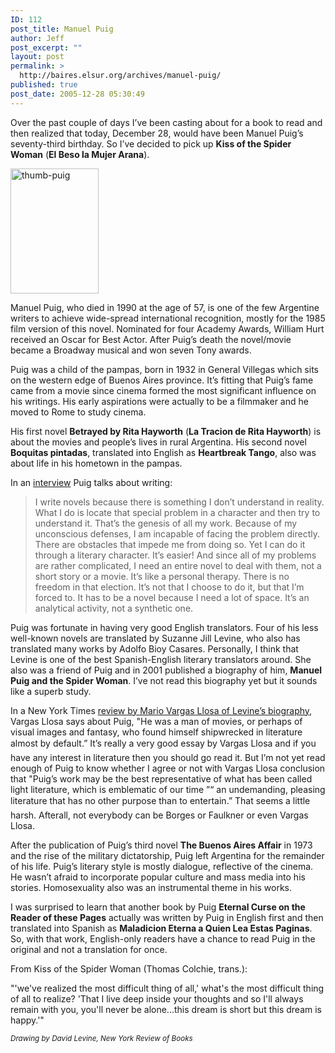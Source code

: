 ```yaml
---
ID: 112
post_title: Manuel Puig
author: Jeff
post_excerpt: ""
layout: post
permalink: >
  http://baires.elsur.org/archives/manuel-puig/
published: true
post_date: 2005-12-28 05:30:49
---
```

Over the past couple of days I&#8217;ve been casting about for a book to read and then realized that today, December 28, would have been Manuel Puig&#8217;s seventy-third birthday. So I&#8217;ve decided to pick up <b>Kiss of the Spider Woman</b> (<b>El Beso la Mujer Arana</b>). 

<img src="http://baires.elsur.org/wp-content/uploads/2005/12/thumb-puig.gif" alt="thumb-puig" width="141" height="200" class="alignnone size-full wp-image-1715" />

Manuel Puig, who died in 1990 at the age of 57, is one of the few Argentine writers to achieve wide-spread international recognition, mostly for the 1985 film version of this novel. Nominated for four Academy Awards, William Hurt received an Oscar for Best Actor.  After Puig&#8217;s death the novel/movie became a Broadway musical and won seven Tony awards. 

Puig was a child of the pampas, born in 1932 in General Villegas which sits on the western edge of Buenos Aires province. It&#8217;s fitting that Puig&#8217;s fame came from a movie since cinema formed the most significant influence on his writings. His early aspirations were actually to be a filmmaker and he moved to Rome to study cinema.   

His first novel <b>Betrayed by Rita Hayworth</b> (<b>La Tracion de Rita Hayworth</b>) is about the movies and people&#8217;s lives in rural Argentina.  His second novel <b>Boquitas pintadas</b>, translated into English as <b>Heartbreak Tango</b>, also was about life in his hometown in the pampas. 

In an <a href="http://www.centerforbookculture.org/interviews/interview_puig.html">interview</a>  Puig talks about writing:

<blockquote>
I write novels because there is something I don&#8217;t understand in reality. What I do is locate that special problem in a character and then try to understand it. That&#8217;s the genesis of all my work. Because of my unconscious defenses, I am incapable of facing the problem directly. There are obstacles that impede me from doing so. Yet I can do it through a literary character. It&#8217;s easier! And since all of my problems are rather complicated, I need an entire novel to deal with them, not a short story or a movie. It&#8217;s like a personal therapy. There is no freedom in that election. It&#8217;s not that I choose to do it, but that I&#8217;m forced to. It has to be a novel because I need a lot of space. It&#8217;s an analytical activity, not a synthetic one. 
</blockquote>

Puig was fortunate in having very good English translators. Four of his less well-known novels are translated by Suzanne Jill Levine, who also has translated many works by Adolfo Bioy Casares. Personally, I think that Levine is one of the best Spanish-English literary translators around. She also was a friend of Puig and in 2001 published a biography of him, <b>Manuel Puig and the Spider Woman</b>. I&#8217;ve not read this biography yet but it sounds like a superb study. 
 
In a New York Times <a href="http://partners.nytimes.com/books/00/08/13/reviews/000813.13vargast.html">review by Mario Vargas Llosa of Levine&#8217;s biography</a>, Vargas Llosa says about Puig, "He was a man of movies, or perhaps of visual images and fantasy, who found himself shipwrecked in literature almost by default.&#8221; It&#8217;s really a very good essay by Vargas Llosa and if you have any interest in literature then you should go read it.  But I&#8217;m not yet read enough of Puig to know whether I agree or not with Vargas Llosa conclusion that "Puig&#8217;s work may be the best representative of what has been called light literature, which is emblematic of our time &#8221;“ an undemanding, pleasing literature that has no other purpose than to entertain.&#8221; That seems a little harsh. Afterall, not everybody can be Borges or Faulkner or even Vargas Llosa. 

After the publication of Puig&#8217;s third novel <b>The Buenos Aires Affair</b> in 1973 and the rise of the military dictatorship, Puig left Argentina for the remainder of his life. Puig&#8217;s literary style   is mostly dialogue, reflective of the cinema.   He wasn&#8217;t afraid to incorporate popular culture and mass media into his stories. Homosexuality also was an instrumental theme in his works. 

I was surprised to learn that  another book by Puig <b>Eternal Curse on the Reader of these Pages</b> actually was written by Puig in English first and then translated into Spanish as <b>Maladicion Eterna a Quien Lea Estas Paginas</b>.  So, with that work, English-only readers have a chance to read Puig in the original and not a translation for once. 

From Kiss of the Spider Woman (Thomas Colchie, trans.):

"'we've realized the most difficult thing of all,' what's the most difficult thing of all to realize? 'That I live deep inside your thoughts and so I'll always remain with you, you'll never be alone...this dream is short but this dream is happy.'"

<small><em>Drawing by David Levine, New York Review of Books</em></small>